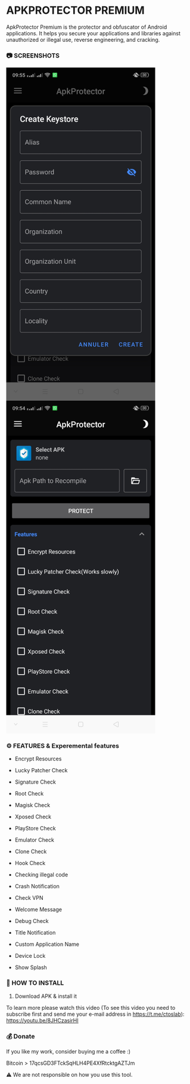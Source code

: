 # APKPROTECTOR PREMIUM
ApkProtector Premium is the protector and obfuscator of Android applications. It helps you secure your applications and libraries against unauthorized or illegal use, reverse engineering, and cracking.

### 📷 SCREENSHOTS

<img src="Screenshots/Functions.jpeg" width=400 align="center">
<img src="Screenshots/Sign.jpeg" width=400 align="center">

### ⚙️ FEATURES & Experemental features

* Encrypt Resources
* Lucky Patcher Check
* Signature Check
* Root Check
* Magisk Check
* Xposed Check
* PlayStore Check
* Emulator Check
* Clone Check
* Hook Check
* Checking illegal code
* Crash Notification
* Check VPN
* Welcome Message
* Debug Check
* Title Notification
* Custom Application Name

* Device Lock
* Show Splash

### 📖 HOW TO INSTALL

1. Download APK & install it

To learn more please watch this video (To see this video you need to subscribe first and send me your e-mail address in https://t.me/ctoslab): https://youtu.be/8JHCzasirHI

### 💰 Donate

If you like my work, consider buying me a coffee :)

Bitcoin > 17qcsGD3FTckSqHLH4PE4XfRtcktgAZTJm

⚠️ We are not responsible on how you use this tool. 
